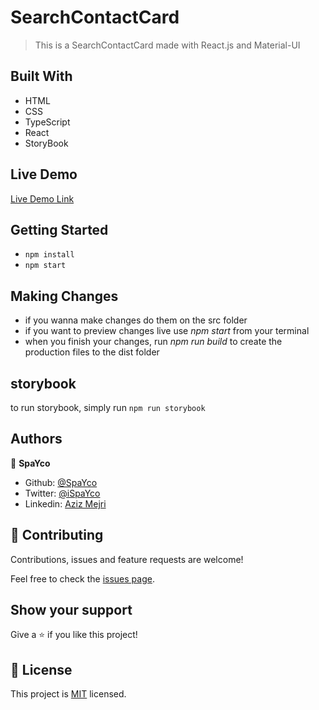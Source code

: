 # SearchContactCard

> This is a SearchContactCard made with React.js and Material-UI

## Built With

- HTML
- CSS
- TypeScript
- React
- StoryBook

## Live Demo

[Live Demo Link](https://searchcontactcard.netlify.app)


## Getting Started

- `npm install`
- `npm start`


## Making Changes

- if you wanna make changes do them on the src folder 
- if you want to preview changes live use *npm start* from your terminal
- when you finish your changes, run *npm run build* to create the production files to the dist folder

## storybook

to run storybook, simply run `npm run storybook`

## Authors

👤 **SpaYco**

- Github: [@SpaYco](https://github.com/SpaYco)
- Twitter: [@iSpaYco](https://twitter.com/iSpaYco)
- Linkedin: [Aziz Mejri](https://linkedin.com/in/spayco)

## 🤝 Contributing

Contributions, issues and feature requests are welcome!

Feel free to check the [issues page](issues/).

## Show your support

Give a ⭐️ if you like this project!

## 📝 License

This project is [MIT](lic.url) licensed.

